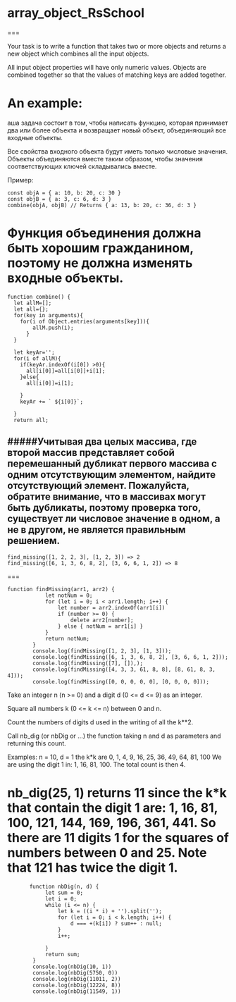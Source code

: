 # array_object_RsSchool
===


Your task is to write a function that takes two or more objects and returns a new object which combines all the input objects.

All input object properties will have only numeric values. Objects are combined together so that the values of matching keys are added together.

An example:
===
аша задача состоит в том, чтобы написать функцию, которая принимает два или более объекта и возвращает новый объект, объединяющий все входные объекты.

Все свойства входного объекта будут иметь только числовые значения. Объекты объединяются вместе таким образом, чтобы значения соответствующих ключей складывались вместе.

Пример:
```
const objA = { a: 10, b: 20, c: 30 }
const objB = { a: 3, c: 6, d: 3 }
combine(objA, objB) // Returns { a: 13, b: 20, c: 36, d: 3 }
```
Функция объединения должна быть хорошим гражданином, поэтому не должна изменять входные объекты.
===

```
function combine() {
  let allM=[];
  let all={};
  for(key in arguments){
    for(i of Object.entries(arguments[key])){
        allM.push(i);
      }
  }
  
  let keyAr='';
  for(i of allM){
    if(keyAr.indexOf(i[0]) >0){
      all[i[0]]=all[i[0]]+i[1];
    }else{
      all[i[0]]=i[1];
      
    }
    keyAr += ` ${i[0]}`;
    
  }
  return all;
```







#####Учитывая два целых массива, где второй массив представляет собой перемешанный дубликат первого массива с одним отсутствующим элементом, найдите отсутствующий элемент.
Пожалуйста, обратите внимание, что в массивах могут быть дубликаты, поэтому проверка того, существует ли числовое значение в одном, а не в другом, не является правильным решением.
--

```
find_missing([1, 2, 2, 3], [1, 2, 3]) => 2
find_missing([6, 1, 3, 6, 8, 2], [3, 6, 6, 1, 2]) => 8
```


===

```
function findMissing(arr1, arr2) {
            let notNum = 0;
            for (let i = 0; i < arr1.length; i++) {
                let number = arr2.indexOf(arr1[i])
                if (number >= 0) {
                    delete arr2[number];
                } else { notNum = arr1[i] }
            }
            return notNum;
        }
        console.log(findMissing([1, 2, 3], [1, 3]));
        console.log(findMissing([6, 1, 3, 6, 8, 2], [3, 6, 6, 1, 2]));
        console.log(findMissing([7], []),);
        console.log(findMissing([4, 3, 3, 61, 8, 8], [8, 61, 8, 3, 4]));
        console.log(findMissing([0, 0, 0, 0, 0], [0, 0, 0, 0]));

```




Take an integer n (n >= 0) and a digit d (0 <= d <= 9) as an integer.

Square all numbers k (0 <= k <= n) between 0 and n.

Count the numbers of digits d used in the writing of all the k**2.

Call nb_dig (or nbDig or ...) the function taking n and d as parameters and returning this count.

Examples:
n = 10, d = 1 
the k*k are 0, 1, 4, 9, 16, 25, 36, 49, 64, 81, 100
We are using the digit 1 in: 1, 16, 81, 100. The total count is then 4.

nb_dig(25, 1) returns 11 since
the k*k that contain the digit 1 are:
1, 16, 81, 100, 121, 144, 169, 196, 361, 441.
So there are 11 digits 1 for the squares of numbers between 0 and 25.
Note that 121 has twice the digit 1.
===


```
       function nbDig(n, d) {
            let sum = 0;
            let i = 0;
            while (i <= n) {
                let k = ((i * i) + '').split('');
                for (let i = 0; i < k.length; i++) {
                    d === +(k[i]) ? sum++ : null;
                }
                i++;

            }
            return sum;
        }
        console.log(nbDig(10, 1))
        console.log(nbDig(5750, 0))
        console.log(nbDig(11011, 2))
        console.log(nbDig(12224, 8))
        console.log(nbDig(11549, 1))
```
